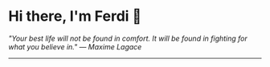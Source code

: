 <h1>Hi there, I'm Ferdi 👋</h1>

<p><em>
  "Your best life will not be found in comfort. It will be found in fighting for what you believe in." — Maxime Lagace
</em></p>

---

